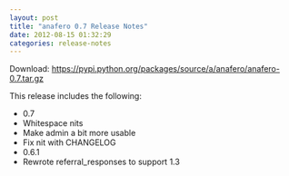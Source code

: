 ```yaml
---
layout: post
title: "anafero 0.7 Release Notes"
date: 2012-08-15 01:32:29
categories: release-notes
---
```


Download: <https://pypi.python.org/packages/source/a/anafero/anafero-0.7.tar.gz>

This release includes the following:

* 0.7
* Whitespace nits
* Make admin a bit more usable
* Fix nit with CHANGELOG
* 0.6.1
* Rewrote referral_responses to support 1.3
